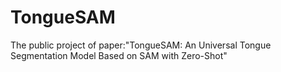 # TongueSAM
The public project of paper:"TongueSAM: An Universal Tongue Segmentation Model Based on SAM with Zero-Shot"

